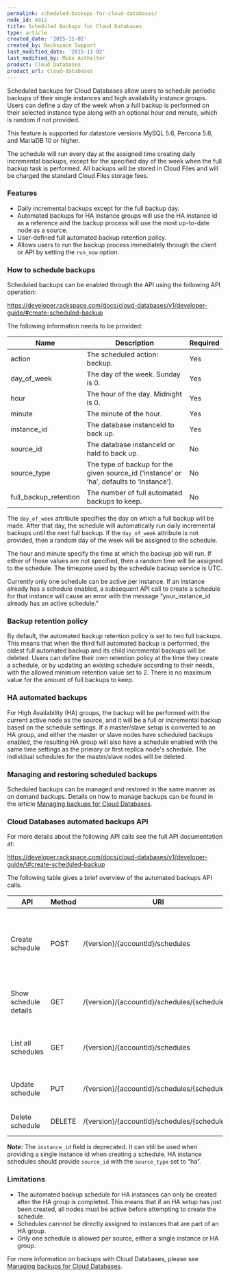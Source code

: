 ```yaml
---
permalink: scheduled-backups-for-cloud-databases/
node_id: 4912
title: Scheduled Backups for Cloud Databases
type: article
created_date: '2015-11-02'
created_by: Rackspace Support
last_modified_date: '2015-11-02'
last_modified_by: Mike Asthalter
product: Cloud Databases
product_url: cloud-databases
---
```


Scheduled backups for Cloud Databases allow users to schedule periodic
backups of their single instances and high availability instance groups.
Users can define a day of the week when a full backup is performed on
their selected instance type along with an optional hour and minute,
which is random if not provided.

This feature is supported for datastore versions MySQL 5.6, Percona 5.6,
and MariaDB 10 or higher.

The schedule will run every day at the assigned time creating daily
incremental backups, except for the specified day of the week when the
full backup task is performed. All backups will be stored in Cloud Files
and will be charged the standard Cloud Files storage fees.

### Features

-   Daily incremental backups except for the full backup day.
-   Automated backups for HA instance groups will use the HA instance id
    as a reference and the backup process will use the most up-to-date
    node as a source.
-   User-defined full automated backup retention policy.
-   Allows users to run the backup process immediately through the
    client or API by setting the `run_now` option.

### How to schedule backups

Scheduled backups can be enabled through the API using the following API
operation:

<https://developer.rackspace.com/docs/cloud-databases/v1/developer-guide/#create-scheduled-backup>

The following information needs to be provided:

| Name                    | Description                                                                               | Required |
|-------------------------|-------------------------------------------------------------------------------------------|----------|
| action                  | The scheduled action: backup.                                                             | Yes      |
| day\_of\_week           | The day of the week. Sunday is 0.                                                         | Yes      |
| hour                    | The hour of the day. Midnight is 0.                                                       | Yes      |
| minute                  | The minute of the hour.                                                                   | Yes      |
| instance\_id            | The database instanceId to back up.                                                       | Yes      |
| source\_id              | The database instanceId or haId to back up.                                               | No       |
| source\_type            | The type of backup for the given source\_id (&lsquo;instance&rsquo; or &lsquo;ha&rsquo;, defaults to &lsquo;instance&rsquo;). | No       |
| full\_backup\_retention | The number of full automated backups to keep.                                             | No       |

The `day_of_week` attribute specifies the day on which a full backup
will be made. After that day, the schedule will automatically run daily
incremental backups until the next full backup. If the `day_of_week`
attribute is not provided, then a random day of the week will be
assigned to the schedule.

The hour and minute specify the time at which the backup job will run.
If either of those values are not specified, then a random time will be
assigned to the schedule. The timezone used by the schedule backup
service is UTC.

Currently only one schedule can be active per instance. If an instance
already has a schedule enabled, a subsequent API call to create a
schedule for that instance will cause an error with the message
&ldquo;your\_instance\_id already has an active schedule."

### Backup retention policy

By default, the automated backup retention policy is set to two full
backups. This means that when the third full automated backup is
performed, the oldest full automated backup and its child incremental
backups will be deleted. Users can define their own retention policy at
the time they create a schedule, or by updating an existing schedule
according to their needs, with the allowed minimum retention value set
to 2. There is no maximum value for the amount of full backups to keep.

### HA automated backups

For High Availability (HA) groups, the backup will be performed with the current active node
as the source, and it will be a full or incremental backup based on the
schedule settings. If a master/slave setup is converted to an HA group,
and either the master or slave nodes have scheduled backups enabled, the
resulting HA group will also have a schedule enabled with the same time
settings as the primary or first replica node's schedule. The individual
schedules for the master/slave nodes will be deleted.

### Managing and restoring scheduled backups

Scheduled backups can be managed and restored in the same manner as on
demand backups. Details on how to manage backups can be found in the
article
[Managing backups for Cloud Databases](/how-to/managing-backups-for-cloud-databases).

### Cloud Databases automated backups API

For more details about the following API calls see the full API
documentation at:

[<span>https://developer.rackspace.com/docs/cloud-databases/v1/developer-guide/\#create-scheduled-backup</span>](https://developer.rackspace.com/docs/cloud-databases/v1/developer-guide/#create-scheduled-backup)

The following table gives a brief overview of the automated backups API
calls.

| API                   | Method | URI                                           | Description                                                                            |
|-----------------------|--------|-----------------------------------------------|----------------------------------------------------------------------------------------|
| Create schedule       | POST   | /{version}/{accountId}/schedules              | Creates a schedule for running a backup periodically for a single instance or HA group |
| Show schedule details | GET    | /{version}/{accountId}/schedules/{scheduleId} | Shows details of the specified schedule.                                               |
| List all schedules    | GET    | /{version}/{accountId}/schedules              | Lists all the schedules for the specified account.                                     |
| Update schedule       | PUT    | /{version}/{accountId}/schedules/{scheduleId} | Updates the specified schedule.                                                        |
| Delete schedule       | DELETE | /{version}/{accountId}/schedules/{scheduleId} | Deletes the specified schedule.                                                        |

**Note:** The `instance_id` field is deprecated. It can still be used when
providing a single instance id when creating a schedule. HA instance
schedules should provide `source_id` with the `source_type` set
to &ldquo;ha&rdquo;.

### Limitations

-   The automated backup schedule for HA instances can only be created
    after the HA group is completed. This means that if an HA setup has
    just been created, all nodes must be active before attempting to
    create the schedule.
-   Schedules cannnot be directly assigned to instances that are part of
    an HA group.
-   Only one schedule is allowed per source, either a single instance or
    HA group.

For more information on backups with Cloud Databases, please see 
[Managing backups for Cloud Databases](/how-to/managing-backups-for-cloud-databases).
